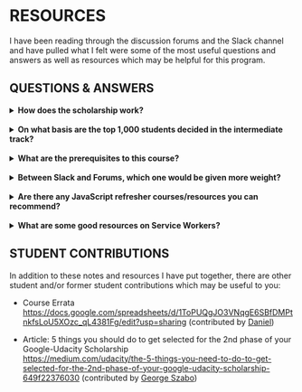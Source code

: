 # RESOURCES
I have been reading through the discussion forums and the Slack channel and have pulled what I felt were some of the most useful questions and answers as well as resources which may be helpful for this program.

## QUESTIONS & ANSWERS
<details>
  <summary><strong>How does the scholarship work?</strong></summary>
  <p>
    Right now, you are one of the 10,000 students selected for the first phase of a 3-month course. After this phase, Google and Udacity will select 1,000 students to earn a full nanodegree Mobile Web Specialist, this nanodegree has a duration of 6-months.
  </p>
  <p>
    <img src="https://cdn-enterprise.discourse.org/udacity/uploads/default/optimized/4X/6/2/b/62b0c3fce2667d32f2cb527dfe18ee3f821f0002_1_689x359.png">
  </p>
  <p>
    Find more details about this program at: https://www.udacity.com/course/mobile-web-specialist-nanodegree--nd024
  </p>
</details>

<br>

<details>
  <summary><strong>On what basis are the top 1,000 students decided in the intermediate track?</strong></summary>
  <p>
    When phase one ends on April 10, Udacity and Google will review your work and progress from this initial part of the scholarship program. In general, we will allocate the follow-up scholarships to high performing students based on this criteria:
  </p>
  <ul>
    <li>Successful completion of course material and quizzes. To be clear, there is no reward for finishing first or early. We will evaluate everyone's progress after the course ends in early April. This means making as much use of the forums as possible in order to iterate on your work.</li>
    <li>Support of fellow students and active participation in forums and on Slack. We have seen time and time again that the most successful students are those that learn in a community. We expect to see continuous engagement on Slack and the forums over the next three months.</li>
  </ul>
</details>

<br>

<details>
  <summary><strong>What are the prerequisites to this course?</strong></summary>
  <p>
    The prerequisites to the Mobile Web Specialist course are knowledge and experience in the following areas:
  </p>
  <ol>
    <li>One or more front-end frameworks (Angular, Backbone, Ember, or more).</li>
    <li>Web forms</li>
    <li>Git</li>
    <li>Unix/Linux Command Line Basics</li>
  </ol>
  <p>Here are some courses on Udacity to cover each prerequisite:</p>
  <ol>
    <li>Front End Frameworks<br>https://www.udacity.com/course/front-end-frameworks--ud894</li>
    <li>Building High Conversion Web Forms<br>https://www.udacity.com/course/building-high-conversion-web-forms--ud890</li>
    <li>Github & Collaboration<br>https://www.udacity.com/course/github-collaboration--ud456</li>
    <li>Linux Command Line Basics<br>https://www.udacity.com/course/linux-command-line-basics--ud595</li>
    <li>Shell Workshop<br>https://www.udacity.com/course/shell-workshop--ud206</li>
  </ol>
</details>

<br>

<details>
  <summary><strong>Between Slack and Forums, which one would be given more weight?</strong></summary>
  <p>
    Both are important and quite distinct interactions, but in the end forum is more relevant because:
  </p>
  <ul>
    <li>Here is the place to submit your projects for mentor feedback: https://discussions.udacity.com/t/project-feedback-from-mentors/511883</li>
    <li>Your activities on the forum are measurable by badges: https://discussions.udacity.com/badges</li>
    <li>Forum mentors are responsible for weekly recommended best student interactions.</li>
  </ul>
</details>

<br>

<details>
  <summary><strong>Are there any JavaScript refresher courses/resources you can recommend?</strong></summary>
  <ul>
    <li>Introduction to JavaScript<br>https://www.udacity.com/course/intro-to-javascript--ud803</li>
    <li>Introduction to jQuery<br>https://www.udacity.com/course/intro-to-jquery--ud245</li>
    <li>Object-Oriented JavaScript<br>https://www.udacity.com/course/object-oriented-javascript--ud015</li>
    <li>JavaScript Design Patterns<br>https://www.udacity.com/course/javascript-design-patterns--ud989</li>
    <li>JavaScript Testing<br>https://www.udacity.com/course/javascript-testing--ud549</li>
    <li>Practical JavaScript<br>https://watchandcode.com/p/practical-javascript</li>
    <li>Progressive Web Apps (PWA) - The Complete Guide<br>https://www.udemy.com/progressive-web-app-pwa-the-complete-guide/learn/v4/overview</li>
    <li>JavaScript: Understanding the Weird Parts<br>https://www.udemy.com/understand-javascript/learn/v4/overview</li>
    <li>You Don't Know JS<br>https://github.com/getify/You-Dont-Know-JS</li>
    <li>The Modern JavaScript Tutorial<br>https://javascript.info/</li>
    <li>JavaScript Promises: an Introduction<br>https://developers.google.com/web/fundamentals/primers/promises</li>
  </ul>
</details>

<br>

<details>
  <summary><strong>What are some good resources on Service Workers?</strong></summary>
  <ul>
    <li>Service Worker Resources<br>https://jakearchibald.github.io/isserviceworkerready/resources.html</li>
    <li>MDN Service Worker API<br>https://developer.mozilla.org/en-US/docs/Web/API/Service_Worker_API</li>
    <li>Service Worker Primer<br>https://developers.google.com/web/fundamentals/primers/service-workers/</li>
    <li>Service Worker W3C Spec:<br>https://w3c.github.io/ServiceWorker/</li>
  </ul>
</details>

## STUDENT CONTRIBUTIONS
In addition to these notes and resources I have put together, there are other student and/or former student contributions which may be useful to you:

  - Course Errata<br>https://docs.google.com/spreadsheets/d/1ToPUQgJO3VNqgE6SBfDMPtnkfsLoU5XOzc_qL4381Fg/edit?usp=sharing (contributed by [Daniel](https://discussions.udacity.com/u/tuf37504))

  - Article: 5 things you should do to get selected for the 2nd phase of your Google-Udacity Scholarship<br>https://medium.com/udacity/the-5-things-you-need-to-do-to-get-selected-for-the-2nd-phase-of-your-google-udacity-scholarship-649f22376030 (contributed by [George Szabo](https://medium.com/@george_szabo))













